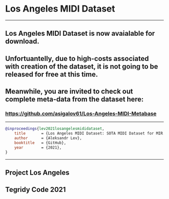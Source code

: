 # Los Angeles MIDI Dataset

***

## Los Angeles MIDI Dataset is now avaialable for download. 

## Unfortuantelly, due to high-costs associated with creation of the dataset, it is not going to be released for free at this time.

## Meanwhile, you are invited to check out complete meta-data from the dataset here:

### https://github.com/asigalov61/Los-Angeles-MIDI-Metabase

***

```bibtex
@inproceedings{lev2021losangelesmididataset,
    title       = {Los Angeles MIDI Dataset: SOTA MIDI Dataset for MIR and Music AI Purposes},
    author      = {Aleksandr Lev},
    booktitle   = {GitHub},
    year        = {2021},
}
```

***

## Project Los Angeles
## Tegridy Code 2021


